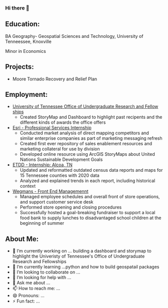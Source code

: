 ### Hi there 👋

## Education:
BA Geography- Geospatial Sciences and Technology, University of Tenneessee, Knoxville

Minor in Economics 

## Projects:
- Moore Tornado Recovery and Relief Plan


## Employment:
- [University of Tennessee Office of Undergraduate Research and Fellow ships](https://studentsuccess.utk.edu/urf/) 
    - Created StoryMap and Dashboard to highlight past recipents and the different kinds of awards the office offers
- [Esri - Professional Services Internship](https://www.esri.com/en-us/arcgis/services/overview) 
    - Conducted market analysis of direct mapping competitors and similar enterprise companies as part of marketing messaging refresh
    - Created first ever repository of sales enablement resources and marketing collateral for use by division
    - Developed online resource using ArcGIS StoryMaps about United Nations Sustainable Development Goals
-  [ETDD - Internship: Alcoa, TN](https://www.etdd.org/)
    -  Updated and reformatted outdated census data reports and maps for 15 Tennessee counties with 2020 data
    -  Analyzed and explained trends in each report, including historical context
- [Wegmans - Front End Managemennt](https://jobs.wegmans.com/)
    -  Managed employee schedules and overall front of store operations, and support customer service desk
    -  Performed store opening and closing procedures
    -  Successfully hosted a goal-breaking fundraiser to support a local food bank to supply lunches to disadvantaged school children at the beginning of summer

## About Me:
- 🔭 I’m currently working on ... building a dashboard and storymap to highlight the Univeristy of Tennessee's Office of Undergraduate Research and Fellowships
- 🌱 I’m currently learning ...python and how to build geospatail packages 
- 👯 I’m looking to collaborate on ...
- 🤔 I’m looking for help with ...
- 💬 Ask me about ...
- 📫 How to reach me: ...
- 😄 Pronouns: ...
- ⚡ Fun fact: ...

